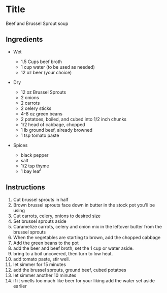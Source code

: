 # Title
Beef and Brussel Sprout soup

## Ingredients
* Wet
    * 1.5 Cups beef broth
    * 1 cup water (to be used as needed)
    * 12 oz beer (your choice)
* Dry
    * 12 oz Brussel Sprouts
    * 2 onions
    * 2 carrots
    * 2 celery sticks
    * 4-8 oz green beans
    * 2 potatoes, boiled, and cubed into 1/2 inch chunks
    * 1/2 head of cabbage, chopped
    * 1 lb ground beef, already browned
    * 1 tsp tomato paste

* Spices
    * black pepper
    * salt
    * 1/2 tsp thyme
    * 1 bay leaf

## Instructions
1. Cut brussel sprouts in half
1. Brown brussel sprouts face down in butter in the stock pot you'll be using
1. Cut carrots, celery, onions to desired size
1. Set brussel sprouts aside
1. Caramelize carrots, celery and onion mix in the leftover butter from the brussel sprouts
1. When the vegetables are starting to brown, add the chopped cabbage
1. Add the green beans to the pot
1. add the beer and beef broth, set the 1 cup or water aside.
1. bring to a boil uncovered, then turn to low heat.
1. add tomato paste, stir well.
1. let simmer for 15 minutes
1. add the brussel sprouts, ground beef, cubed potatoes
1. let simmer another 10 minutes
1. if it smells too much like beer for your liking add the water set aside earlier
